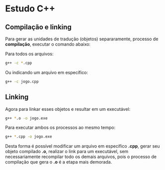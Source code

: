 # Estudo C++

## Compilação e linking

Para gerar as unidades de tradução (objetos) separaramente, processo de __compilação__, executar o comando abaixo:

Para todos os arquivos:

```bash
g++ -c *.cpp
```

Ou indicando um arquivo em específico:

```bash
g++ -c jogo.cpp
```

## Linking

Agora para linkar esses objetos e resultar em um executável:

```bash
g++ *.o -o jogo.exe
```

Para executar ambos os processos ao mesmo tempo:

```bash
g++ *.cpp -o jogo.exe
```

Desta forma é possível modificar um arquivo em específico __.cpp__, gerar seu objeto compilado __.o__, realizar o link para um executável, sem necessariamente recompilar todo os demais arquivos, pois o processo de compilação que gera o __.o__ é a etapa mais demorada.
